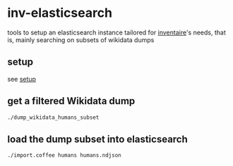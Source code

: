 # inv-elasticsearch

tools to setup an elasticsearch instance tailored for [inventaire](http://github.com/inventaire/inventaire)'s needs, that is, mainly searching on subsets of wikidata dumps

## setup
see [setup](./SETUP.md)

## get a filtered Wikidata dump
```sh
./dump_wikidata_humans_subset
```

## load the dump subset into elasticsearch
```sh
./import.coffee humans humans.ndjson
```
